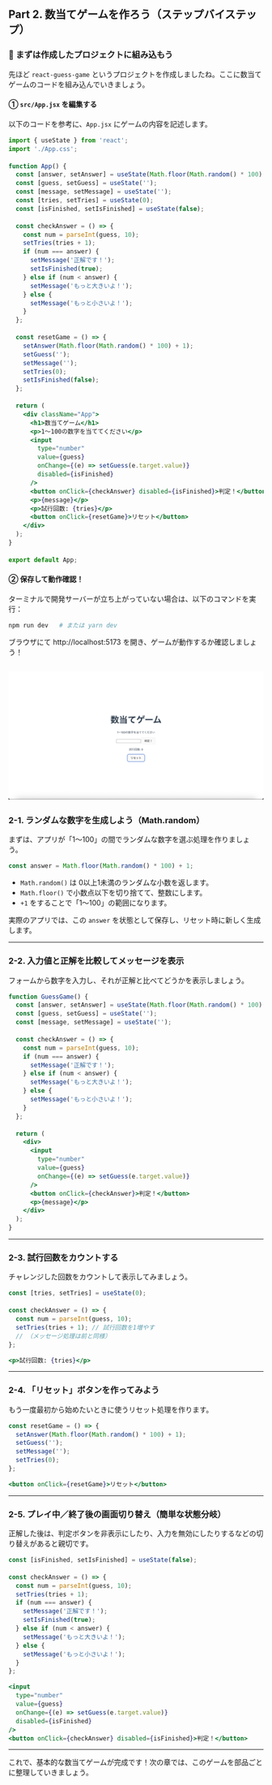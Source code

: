 ## Part 2. 数当てゲームを作ろう（ステップバイステップ）

### 📁 まずは作成したプロジェクトに組み込もう

先ほど `react-guess-game` というプロジェクトを作成しましたね。ここに数当てゲームのコードを組み込んでいきましょう。

#### ① `src/App.jsx` を編集する

以下のコードを参考に、`App.jsx` にゲームの内容を記述します。

```jsx
import { useState } from 'react';
import './App.css';

function App() {
  const [answer, setAnswer] = useState(Math.floor(Math.random() * 100) + 1);
  const [guess, setGuess] = useState('');
  const [message, setMessage] = useState('');
  const [tries, setTries] = useState(0);
  const [isFinished, setIsFinished] = useState(false);

  const checkAnswer = () => {
    const num = parseInt(guess, 10);
    setTries(tries + 1);
    if (num === answer) {
      setMessage('正解です！');
      setIsFinished(true);
    } else if (num < answer) {
      setMessage('もっと大きいよ！');
    } else {
      setMessage('もっと小さいよ！');
    }
  };

  const resetGame = () => {
    setAnswer(Math.floor(Math.random() * 100) + 1);
    setGuess('');
    setMessage('');
    setTries(0);
    setIsFinished(false);
  };

  return (
    <div className="App">
      <h1>数当てゲーム</h1>
      <p>1〜100の数字を当ててください</p>
      <input
        type="number"
        value={guess}
        onChange={(e) => setGuess(e.target.value)}
        disabled={isFinished}
      />
      <button onClick={checkAnswer} disabled={isFinished}>判定！</button>
      <p>{message}</p>
      <p>試行回数: {tries}</p>
      <button onClick={resetGame}>リセット</button>
    </div>
  );
}

export default App;
```

#### ② 保存して動作確認！

ターミナルで開発サーバーが立ち上がっていない場合は、以下のコマンドを実行：

```bash
npm run dev   # または yarn dev
```

ブラウザにて http\://localhost:5173 を開き、ゲームが動作するか確認しましょう！

![](/ReactTutorial/img/Part2/Part2-0.png)
---

### 2-1. ランダムな数字を生成しよう（Math.random）

まずは、アプリが「1〜100」の間でランダムな数字を選ぶ処理を作りましょう。

```jsx
const answer = Math.floor(Math.random() * 100) + 1;
```

- `Math.random()` は 0以上1未満のランダムな小数を返します。
- `Math.floor()` で小数点以下を切り捨てて、整数にします。
- `+1` をすることで「1〜100」の範囲になります。

実際のアプリでは、この `answer` を状態として保存し、リセット時に新しく生成します。

---

### 2-2. 入力値と正解を比較してメッセージを表示

フォームから数字を入力し、それが正解と比べてどうかを表示しましょう。

```jsx
function GuessGame() {
  const [answer, setAnswer] = useState(Math.floor(Math.random() * 100) + 1);
  const [guess, setGuess] = useState('');
  const [message, setMessage] = useState('');

  const checkAnswer = () => {
    const num = parseInt(guess, 10);
    if (num === answer) {
      setMessage('正解です！');
    } else if (num < answer) {
      setMessage('もっと大きいよ！');
    } else {
      setMessage('もっと小さいよ！');
    }
  };

  return (
    <div>
      <input
        type="number"
        value={guess}
        onChange={(e) => setGuess(e.target.value)}
      />
      <button onClick={checkAnswer}>判定！</button>
      <p>{message}</p>
    </div>
  );
}
```

---

### 2-3. 試行回数をカウントする

チャレンジした回数をカウントして表示してみましょう。

```jsx
const [tries, setTries] = useState(0);

const checkAnswer = () => {
  const num = parseInt(guess, 10);
  setTries(tries + 1); // 試行回数を1増やす
  // （メッセージ処理は前と同様）
};
```

```jsx
<p>試行回数: {tries}</p>
```

---

### 2-4. 「リセット」ボタンを作ってみよう

もう一度最初から始めたいときに使うリセット処理を作ります。

```jsx
const resetGame = () => {
  setAnswer(Math.floor(Math.random() * 100) + 1);
  setGuess('');
  setMessage('');
  setTries(0);
};
```

```jsx
<button onClick={resetGame}>リセット</button>
```

---

### 2-5. プレイ中／終了後の画面切り替え（簡単な状態分岐）

正解した後は、判定ボタンを非表示にしたり、入力を無効にしたりするなどの切り替えがあると親切です。

```jsx
const [isFinished, setIsFinished] = useState(false);

const checkAnswer = () => {
  const num = parseInt(guess, 10);
  setTries(tries + 1);
  if (num === answer) {
    setMessage('正解です！');
    setIsFinished(true);
  } else if (num < answer) {
    setMessage('もっと大きいよ！');
  } else {
    setMessage('もっと小さいよ！');
  }
};
```

```jsx
<input
  type="number"
  value={guess}
  onChange={(e) => setGuess(e.target.value)}
  disabled={isFinished}
/>
<button onClick={checkAnswer} disabled={isFinished}>判定！</button>
```

---

これで、基本的な数当てゲームが完成です！次の章では、このゲームを部品ごとに整理していきましょう。

